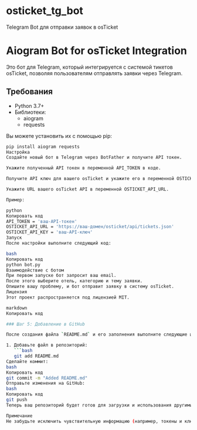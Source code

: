# osticket_tg_bot
Telegram Bot для отправки заявок в osTicket
# Aiogram Bot for osTicket Integration

Это бот для Telegram, который интегрируется с системой тикетов osTicket, позволяя пользователям отправлять заявки через Telegram.

## Требования

- Python 3.7+
- Библиотеки:
  - aiogram
  - requests

Вы можете установить их с помощью pip:

```bash
pip install aiogram requests
Настройка
Создайте новый бот в Telegram через BotFather и получите API токен.

Укажите полученный API токен в переменной API_TOKEN в коде.

Получите API ключ для вашего osTicket и укажите его в переменной OSTICKET_API_KEY.

Укажите URL вашего osTicket API в переменной OSTICKET_API_URL.

Пример:

python
Копировать код
API_TOKEN = 'ваш-API-токен'
OSTICKET_API_URL = 'https://ваш-домен/osticket/api/tickets.json'
OSTICKET_API_KEY = 'ваш-API-ключ'
Запуск
После настройки выполните следующий код:

bash
Копировать код
python bot.py
Взаимодействие с ботом
При первом запуске бот запросит ваш email.
После этого выберите отель, категорию и тему заявки.
Опишите вашу проблему, и бот отправит заявку в систему osTicket.
Лицензия
Этот проект распространяется под лицензией MIT.

markdown
Копировать код

### Шаг 5: Добавление в GitHub

После создания файла `README.md` и его заполнения выполните следующие шаги:

1. Добавьте файл в репозиторий:
   ```bash
   git add README.md
Сделайте коммит:
bash
Копировать код
git commit -m "Added README.md"
Отправьте изменения на GitHub:
bash
Копировать код
git push
Теперь ваш репозиторий будет готов для загрузки и использования другими пользователями.

Примечание
Не забудьте исключить чувствительную информацию (например, токены и ключи) из репозитория. Это можно сделать с помощью файла .gitignore, который будет игнорировать эти файлы.
